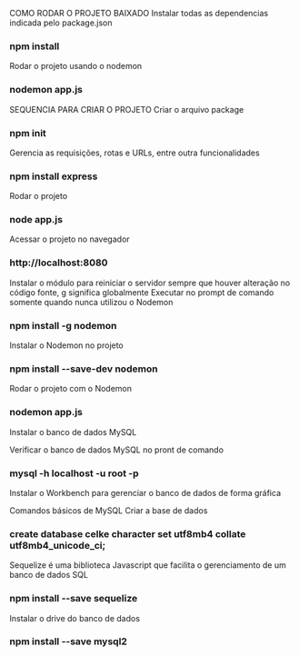 COMO RODAR O PROJETO BAIXADO
Instalar todas as dependencias indicada pelo package.json
### npm install

Rodar o projeto usando o nodemon 
### nodemon app.js


SEQUENCIA PARA CRIAR O PROJETO
Criar o arquivo package
### npm init

Gerencia as requisições, rotas e URLs, entre outra funcionalidades
### npm install express

Rodar o projeto 
### node app.js

Acessar o projeto no navegador
### http://localhost:8080

Instalar o módulo para reiniciar o servidor sempre que houver alteração no código fonte, g significa globalmente
Executar no prompt de comando somente quando nunca utilizou o Nodemon
### npm install -g nodemon
Instalar o Nodemon no projeto
### npm install --save-dev nodemon

Rodar o projeto com o Nodemon
### nodemon app.js

Instalar o banco de dados MySQL

Verificar o banco de dados MySQL no pront de comando
### mysql -h localhost -u root -p

Instalar o Workbench para gerenciar o banco de dados de forma gráfica

Comandos básicos de MySQL
Criar a base de dados
### create database celke character set utf8mb4 collate utf8mb4_unicode_ci;

Sequelize é uma biblioteca Javascript que facilita o gerenciamento de um banco de dados SQL
### npm install --save sequelize

Instalar o drive do banco de dados
### npm install --save mysql2


